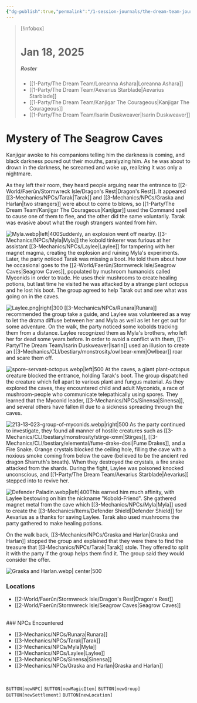 ```yaml
---
{"dg-publish":true,"permalink":"/1-session-journals/the-dream-team-journal/session-02/","tags":["journal"],"created":"2025-03-17T21:22:59.967-04:00","updated":"2025-03-25T22:53:41.042-04:00"}
---
```


>[!infobox]
># Jan 18, 2025
>##### Roster
>- [[1-Party/The Dream Team/Loreanna Ashara\|Loreanna Ashara]]
>- [[1-Party/The Dream Team/Aevarius Starblade\|Aevarius Starblade]]
>- [[1-Party/The Dream Team/Kanjigar The Courageous\|Kanjigar The Courageous]]
>- [[1-Party/The Dream Team/Isarin Duskweaver\|Isarin Duskweaver]]
# Mystery of The Seagrow Caves


Kanjigar awoke to his companions telling him the darkness is coming, and black darkness poured out their mouths, paralyzing him. As he was about to drown in the darkness, he screamed and woke up, realizing it was only a nightmare.

As they left their room, they heard people arguing near the entrance to [[2-World/Faerûn/Stormwreck Isle/Dragon's Rest\|Dragon's Rest]]. It appeared [[3-Mechanics/NPCs/Tarak\|Tarak]] and [[3-Mechanics/NPCs/Graska and Harlan\|two strangers]] were about to come to blows, so [[1-Party/The Dream Team/Kanjigar The Courageous\|Kanjigar]] used the Command spell to cause one of them to flee, and the other did the same  voluntarily. Tarak was evasive about what the rough strangers wanted from him.


![Myla.webp|left|400](/img/user/z_Assets/Myla.webp)Suddenly, an explosion went off nearby. [[3-Mechanics/NPCs/Myla\|Myla]] the kobold tinkerer was furious at her assistant [[3-Mechanics/NPCs/Laylee\|Laylee]] for tampering with her magnet magma, creating the explosion and ruining Myla's experiments. Later, the party noticed Tarak was missing a boot. He told them about how he occasional goes to the [[2-World/Faerûn/Stormwreck Isle/Seagrow Caves\|Seagrow Caves]], populated by mushroom humanoids called Myconids in order to trade. He uses their mushrooms to create healing potions, but last time he visited he was attacked by a strange plant octopus and he lost his boot. The group agreed to help Tarak out and see what was going on in the caves.

![Laylee.png|right|300](/img/user/z_Assets/Laylee.png) [[3-Mechanics/NPCs/Runara\|Runara]] recommended the group take a guide, and Laylee was volunteered as a way to let the drama diffuse between her and Myla as well as let her get out for some adventure. On the walk, the party noticed some kobolds tracking them from a distance. Laylee recognized them as Myla's brothers, who left her for dead some years before. In order to avoid a conflict with them, [[1-Party/The Dream Team/Isarin Duskweaver\|Isarin]] used an illusion to create an [[3-Mechanics/CLI/bestiary/monstrosity/owlbear-xmm\|Owlbear]] roar and scare them off.

![spore-servant-octopus.webp|left|500](/img/user/3-Mechanics/CLI/bestiary/plant/img/spore-servant-octopus.webp) At the caves, a giant plant-octopus creature blocked the entrance, holding Tarak's boot. The group dispatched the creature which fell apart to various plant and fungus material. As they explored the caves, they encountered child and adult Myconids, a race of mushroom-people who communicate telepathically using spores. They learned that the Myconid leader, [[3-Mechanics/NPCs/Sinensa\|Sinensa]], and several others have fallen ill due to a sickness spreading through the caves.

![213-13-023-group-of-myconids.webp|right|500](/img/user/3-Mechanics/CLI/books/monster-manual-2025/img/213-13-023-group-of-myconids.webp) As the party continued to investigate, they found all manner of hostile creatures such as [[3-Mechanics/CLI/bestiary/monstrosity/stirge-xmm\|Stirges]], [[3-Mechanics/CLI/bestiary/elemental/fume-drake-dosi\|Fume Drakes]], and a Fire Snake. Orange crystals blocked the ceiling hole, filling the cave with a noxious smoke coming from below the cave (believed to be the ancient red dragon Sharruth's breath). When they destroyed the crystals, a fire snake attacked from the shards. During the fight, Laylee was poisoned knocked unconscious, and [[1-Party/The Dream Team/Aevarius Starblade\|Aevarius]] stepped into to revive her.

![Defender Paladin.webp|left|400](/img/user/z_Assets/Defender%20Paladin.webp)This earned him much affinity, with Laylee bestowing on him the nickname "Kobold-Friend". She gathered magnet metal from the cave which [[3-Mechanics/NPCs/Myla\|Myla]] used to create the [[3-Mechanics/Items/Defender Shield\|Defender Shield]] for Aevarius as a thanks for saving Laylee. Tarak also used mushrooms the party gathered to make healing potions.

On the walk back, [[3-Mechanics/NPCs/Graska and Harlan\|Graska and Harlan]] stopped the group and explained that they were there to find the treasure that [[3-Mechanics/NPCs/Tarak\|Tarak]] stole. They offered to split it with the party if the group helps them find it. The group said they would consider the offer.

![Graska and Harlan.webp| center|500](/img/user/z_Assets/Graska%20and%20Harlan.webp)
<br>

### Locations

- [[2-World/Faerûn/Stormwreck Isle/Dragon's Rest\|Dragon's Rest]]
- [[2-World/Faerûn/Stormwreck Isle/Seagrow Caves\|Seagrow Caves]]
<br>
### NPCs Encountered

- [[3-Mechanics/NPCs/Runara\|Runara]]
- [[3-Mechanics/NPCs/Tarak\|Tarak]]
- [[3-Mechanics/NPCs/Myla\|Myla]]
- [[3-Mechanics/NPCs/Laylee\|Laylee]]
- [[3-Mechanics/NPCs/Sinensa\|Sinensa]]
- [[3-Mechanics/NPCs/Graska and Harlan\|Graska and Harlan]]

<br>


`BUTTON[newNPC]` `BUTTON[newMagicItem]` `BUTTON[newGroup]` `BUTTON[newSettlement]` `BUTTON[newLocation]`

